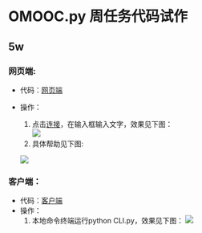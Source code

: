 # OMOOC.py 周任务代码试作

## 5w

### 网页端:
* 代码：[网页端](https://github.com/junjielizero/OMOOC2py/blob/master/_src/om2py5w/5wex0/1/junjielizero/CLI.py)
* 操作：
	1. 点击[连接](http://junjielizero.sinaapp.com/write)，在输入框输入文字，效果见下图：	
	![](https://raw.githubusercontent.com/junjielizero/OMOOC2py/master/_src/om2py5w/5wex0/1/junjielizero/WEB.png)
	2. 具体帮助见下图:
	
	![](https://raw.githubusercontent.com/junjielizero/OMOOC2py/master/_src/om2py5w/5wex0/1/junjielizero/帮助.png)
	
### 客户端：
* 代码：[客户端](https://github.com/junjielizero/OMOOC2py/blob/master/_src/om2py5w/5wex0/1/junjielizero/index.wsgihttps://github.com/junjielizero/OMOOC2py/blob/master/_src/om2py5w/5wex0/1/junjielizero/index.wsgi)
* 操作：
  1. 本地命令终端运行python CLI.py，效果见下图：
     ![](https://raw.githubusercontent.com/junjielizero/OMOOC2py/master/_src/om2py5w/5wex0/1/junjielizero/CLI.png)